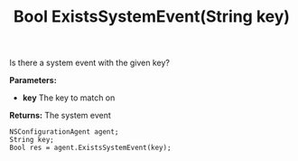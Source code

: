 ﻿---
uid: crmscript_ref_NSConfigurationAgent_ExistsSystemEvent
title: Bool ExistsSystemEvent(String key)
intellisense: NSConfigurationAgent.ExistsSystemEvent
keywords: NSConfigurationAgent, ExistsSystemEvent
so.topic: reference
---

Is there a system event with the given key?

**Parameters:**
 - **key** The key to match on

**Returns:** The system event

```crmscript
NSConfigurationAgent agent;
String key;
Bool res = agent.ExistsSystemEvent(key);
```

